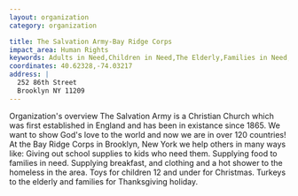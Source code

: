 ```yaml
---
layout: organization
category: organization

title: The Salvation Army-Bay Ridge Corps
impact_area: Human Rights
keywords: Adults in Need,Children in Need,The Elderly,Families in Need,The Homeless and Hungry
coordinates: 40.62328,-74.03217
address: |
  252 86th Street
  Brooklyn NY 11209
---
```

Organization's overview
The Salvation Army is a Christian Church which was first established in England and has been in existance since 1865.  We want to show God's love to the world and now we are in over 120 countries!  At the Bay Ridge Corps in Brooklyn, New York we help others in many ways like: Giving out school supplies to kids who need them.  Supplying food to families in need. Supplying breakfast, and clothing and a hot shower to the homeless in the area.  Toys for children 12 and under for Christmas.  Turkeys to the elderly and families for Thanksgiving holiday.